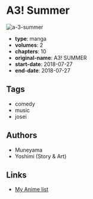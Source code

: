 # A3! Summer

![a-3-summer](https://cdn.myanimelist.net/images/manga/1/235794.jpg)

-   **type**: manga
-   **volumes**: 2
-   **chapters**: 10
-   **original-name**: A3! SUMMER
-   **start-date**: 2018-07-27
-   **end-date**: 2018-07-27

## Tags

-   comedy
-   music
-   josei

## Authors

-   Muneyama
-   Yoshimi (Story & Art)

## Links

-   [My Anime list](https://myanimelist.net/manga/122197/A3_Summer)
